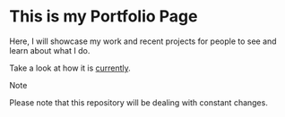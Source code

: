 # This is my Portfolio Page
Here, I will showcase my work and recent projects for people to see and learn about what I do.

Take a look at how it is [currently](https://bizzome.github.io/).

> [!NOTE]
> Please note that this repository will be dealing with constant changes.
<!-- Other possibilities are
> [!TIP]
> [!IMPORTANT]
> [!WARNING]
> [!CAUTION]
-->
